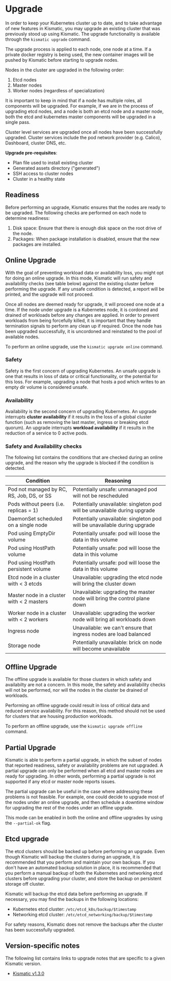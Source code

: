 # Upgrade

In order to keep your Kubernetes cluster up to date, and to take advantage of new
features in Kismatic, you may upgrade an existing cluster that was previously
stood up using Kismatic. The upgrade functionality is available through the
`kismatic upgrade` command.

The upgrade process is applied to each node, one node at a time. If a private docker registry
is being used, the new container images will be pushed by Kismatic before starting to upgrade
nodes.

Nodes in the cluster are upgraded in the following order:

1. Etcd nodes
2. Master nodes
3. Worker nodes (regardless of specialization)

It is important to keep in mind that if a node has multiple roles, all components will be upgraded.
For example, if we are in the process of upgrading etcd nodes, and a node is both an etcd node and
a master node, both the etcd and kubernetes master components will be upgraded in a single pass.

Cluster level services are upgraded once all nodes have been successfully upgraded.
Cluster services include the pod network provider (e.g. Calico), Dashboard, cluster DNS, etc.

**Upgrade pre-requisites**:
- Plan file used to install existing cluster
- Generated assets directory ("generated")
- SSH access to cluster nodes
- Cluster in a healthy state

## Readiness
Before performing an upgrade, Kismatic ensures that the nodes are ready to be upgraded.
The following checks are performed on each node to determine readiness:

1. Disk space: Ensure that there is enough disk space on the root drive of the node.
2. Packages: When package installation is disabled, ensure that the new packages are installed.

## Online Upgrade
With the goal of preventing workload data or availability loss, you might opt for doing
an online upgrade. In this mode, Kismatic will run safety and availability checks (see table below) against the
existing cluster before performing the upgrade. If any unsafe condition is detected, a report will
be printed, and the upgrade will not proceed.

Once all nodes are deemed ready for upgrade, it will proceed one node at a time.
If the node under upgrade is a Kubernetes node, it is cordoned and drained of workloads
before any changes are applied. In order to prevent workloads from being forcefully killed,
it is important that they handle termination signals to perform any clean up if required.
Once the node has been upgraded successfully, it is uncordoned and reinstated to the pool
of available nodes.

To perform an online upgrade, use the `kismatic upgrade online` command.

### Safety
Safety is the first concern of upgrading Kubernetes. An unsafe upgrade is one that results in
loss of data or critical functionality, or the potential for this loss.
For example, upgrading a node that hosts a pod which writes to an empty dir volume is considered unsafe.

### Availability
Availability is the second concern of upgrading Kubernetes. An upgrade interrupts
**cluster availability** if it results in the loss of a global cluster function
(such as removing the last master, ingress or breaking etcd quorum). An upgrade
interrupts **workload availability** if it results in the reduction of a service
to 0 active pods.

### Safety and Availability checks
The following list contains the conditions that are checked during an online upgrade, and the reason
why the upgrade is blocked if the condition is detected.

| Condition                                  | Reasoning                                                                 |
|--------------------------------------------|---------------------------------------------------------------------------|
| Pod not managed by RC, RS,  Job, DS, or SS | Potentially unsafe: unmanaged pod will not be rescheduled                 |
| Pods without peers (i.e. replicas = 1)     | Potentially unavailable: singleton pod will be unavailable during upgrade |
| DaemonSet scheduled on a single node       | Potentially unavailable: singleton pod will be unavailable during upgrade |
| Pod using EmptyDir volume                  | Potentially unsafe: pod will loose the data in this volume                |
| Pod using HostPath volume                  | Potentially unsafe: pod will loose the data in this volume                |
| Pod using HostPath persistent volume       | Potentially unsafe: pod will loose the data in this volume                |
| Etcd node in a cluster with < 3 etcds      | Unavailable: upgrading the etcd node will bring the cluster down          |
| Master node in a cluster with < 2 masters  | Unavailable: upgrading the master node will bring the control plane down  |
| Worker node in a cluster with < 2 workers  | Unavailable: upgrading the worker node will bring all workloads down      |
| Ingress node                               | Unavailable: we can't ensure that ingress nodes are load balanced         |
| Storage node                               | Potentially unavailable: brick on node will become unavailable            |


## Offline Upgrade
The offline upgrade is available for those clusters in which safety and availabilty are not a concern.
In this mode, the safety and availability checks will not be performed, nor will the nodes in the cluster
be drained of workloads.

Performing an offline upgrade could result in loss of critical data and reduced service
availability. For this reason, this method should not be used for clusters that are housing
production workloads.

To perform an offline upgrade, use the `kismatic upgrade offline` command.

## Partial Upgrade
Kismatic is able to perform a partial upgrade, in which the subset of nodes that
reported readiness, safety or availability problems are not upgraded. A partial upgrade
can only be performed when all etcd and master nodes are ready for upgrading. In other words,
performing a partial upgrade is not supported if any etcd or master node reports issues.

The partial upgrade can be useful in the case where addressing these problems is not feasible. 
For example, one could decide to upgrade most of the nodes under an online upgrade, and then schedule
a downtime window for upgrading the rest of the nodes under an offline upgrade.

This mode can be enabled in both the online and offline upgrades by using the `--partial-ok` flag.

## Etcd upgrade
The etcd clusters should be backed up before performing an upgrade. Even though Kismatic will 
backup the clusters during an upgrade, it is recommended that you perform and maintain your own backups.
If you don't have an automated backup solution in place, it is recommended that you perform a manual backup of 
both the Kubernetes and networking etcd clusters before upgrading your cluster, and store 
the backup on persistent storage off cluster.

Kismatic will backup the etcd data before performing an upgrade. If necessary, you may find the
backups in the following locations:

* Kubernetes etcd cluster: `/etc/etcd_k8s/backup/$timestamp`
* Networking etcd cluster: `/etc/etcd_networking/backup/$timestamp`

For safety reasons, Kismatic does not remove the backups after the cluster has been
successfully upgraded.

## Version-specific notes
The following list contains links to upgrade notes that are specific to a given
Kismatic version.

- [Kismatic v1.3.0](./upgrade/v1.3.0)
